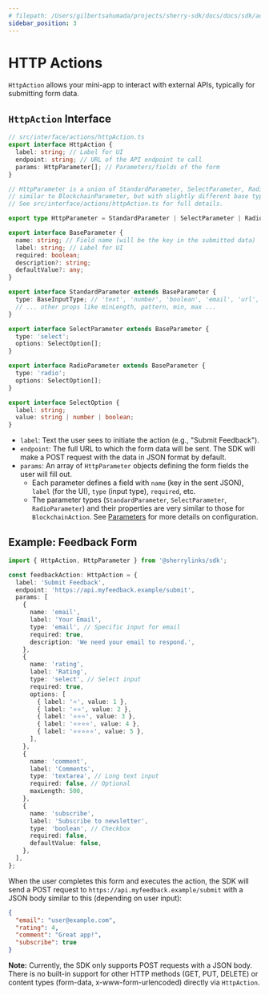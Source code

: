 ```yaml
---
# filepath: /Users/gilbertsahumada/projects/sherry-sdk/docs/docs/sdk/action-types/http-actions.md
sidebar_position: 3
---
```


# HTTP Actions

`HttpAction` allows your mini-app to interact with external APIs, typically for submitting form data.

## `HttpAction` Interface

```typescript
// src/interface/actions/httpAction.ts
export interface HttpAction {
  label: string; // Label for UI
  endpoint: string; // URL of the API endpoint to call
  params: HttpParameter[]; // Parameters/fields of the form
}

// HttpParameter is a union of StandardParameter, SelectParameter, RadioParameter
// similar to BlockchainParameter, but with slightly different base types.
// See src/interface/actions/httpAction.ts for full details.

export type HttpParameter = StandardParameter | SelectParameter | RadioParameter;

export interface BaseParameter {
  name: string; // Field name (will be the key in the submitted data)
  label: string; // Label for UI
  required: boolean;
  description?: string;
  defaultValue?: any;
}

export interface StandardParameter extends BaseParameter {
  type: BaseInputType; // 'text', 'number', 'boolean', 'email', 'url', 'datetime', 'textarea'
  // ... other props like minLength, pattern, min, max ...
}

export interface SelectParameter extends BaseParameter {
  type: 'select';
  options: SelectOption[];
}

export interface RadioParameter extends BaseParameter {
  type: 'radio';
  options: SelectOption[];
}

export interface SelectOption {
  label: string;
  value: string | number | boolean;
}
```

- `label`: Text the user sees to initiate the action (e.g., "Submit Feedback").
- `endpoint`: The full URL to which the form data will be sent. The SDK will make a POST request with the data in JSON format by default.
- `params`: An array of `HttpParameter` objects defining the form fields the user will fill out.
  - Each parameter defines a field with `name` (key in the sent JSON), `label` (for the UI), `type` (input type), `required`, etc.
  - The parameter types (`StandardParameter`, `SelectParameter`, `RadioParameter`) and their properties are very similar to those for `BlockchainAction`. See [Parameters](./../parameters.md) for more details on configuration.

## Example: Feedback Form

```typescript
import { HttpAction, HttpParameter } from '@sherrylinks/sdk';

const feedbackAction: HttpAction = {
  label: 'Submit Feedback',
  endpoint: 'https://api.myfeedback.example/submit',
  params: [
    {
      name: 'email',
      label: 'Your Email',
      type: 'email', // Specific input for email
      required: true,
      description: 'We need your email to respond.',
    },
    {
      name: 'rating',
      label: 'Rating',
      type: 'select', // Select input
      required: true,
      options: [
        { label: '⭐', value: 1 },
        { label: '⭐⭐', value: 2 },
        { label: '⭐⭐⭐', value: 3 },
        { label: '⭐⭐⭐⭐', value: 4 },
        { label: '⭐⭐⭐⭐⭐', value: 5 },
      ],
    },
    {
      name: 'comment',
      label: 'Comments',
      type: 'textarea', // Long text input
      required: false, // Optional
      maxLength: 500,
    },
    {
      name: 'subscribe',
      label: 'Subscribe to newsletter',
      type: 'boolean', // Checkbox
      required: false,
      defaultValue: false,
    },
  ],
};
```

When the user completes this form and executes the action, the SDK will send a POST request to `https://api.myfeedback.example/submit` with a JSON body similar to this (depending on user input):

```json
{
  "email": "user@example.com",
  "rating": 4,
  "comment": "Great app!",
  "subscribe": true
}
```

**Note:** Currently, the SDK only supports POST requests with a JSON body. There is no built-in support for other HTTP methods (GET, PUT, DELETE) or content types (form-data, x-www-form-urlencoded) directly via `HttpAction`.
